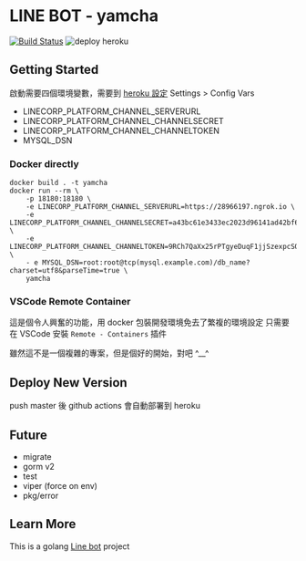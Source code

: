 # LINE BOT - yamcha

[![Build Status](https://travis-ci.org/XiaoXiaoSN/YamCha.svg?branch=master)](https://travis-ci.org/XiaoXiaoSN/YamCha)
![deploy heroku](https://github.com/XiaoXiaoSN/yamcha/workflows/deploy%20heroku/badge.svg)

## Getting Started
啟動需要四個環境變數，需要到 [heroku 設定](https://dashboard.heroku.com/apps/yamcha/settings) Settings > Config Vars
- LINECORP_PLATFORM_CHANNEL_SERVERURL
- LINECORP_PLATFORM_CHANNEL_CHANNELSECRET
- LINECORP_PLATFORM_CHANNEL_CHANNELTOKEN
- MYSQL_DSN

### Docker directly
```
docker build . -t yamcha
docker run --rm \
    -p 18180:18180 \
    -e LINECORP_PLATFORM_CHANNEL_SERVERURL=https://28966197.ngrok.io \
    -e LINECORP_PLATFORM_CHANNEL_CHANNELSECRET=a43bc61e3433ec2023d96141ad42bf6b \
    -e LINECORP_PLATFORM_CHANNEL_CHANNELTOKEN=9RCh7QaXx25rPTgyeDuqF1jjSzexpcSQubLkbxjfjYRM7gTeQkekJsY2QEexXqNX1Lf3aQK3W3W0tvV6G1ESA19dPJfGM/rmiXlahQpKEZgeRg6FXOZ0obiPFUdWSIrAuskBZAIuyT1O9Zu9IRBaAQdB04t89/1O/w1cDnyilFU= \
    - e MYSQL_DSN=root:root@tcp(mysql.example.com)/db_name?charset=utf8&parseTime=true \
    yamcha
```

### VSCode Remote Container
這是個令人興奮的功能，用 docker 包裝開發環境免去了繁複的環境設定
只需要在 VSCode 安裝 `Remote - Containers` 插件

雖然這不是一個複雜的專案，但是個好的開始，對吧 ^__^

## Deploy New Version
push master 後 github actions 會自動部署到 heroku

## Future
- migrate
- gorm v2
- test
- viper (force on env)
- pkg/error

## Learn More
This is a golang [Line bot](https://github.com/line/line-bot-sdk-go) project

